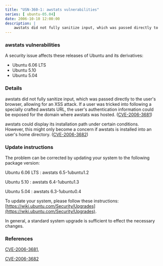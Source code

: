 ```yaml
---
title: "USN-360-1: awstats vulnerabilities"
series: [ ubuntu-05.04]
date: 2006-10-10 12:00:00
description: |
    awstats did not fully sanitize input, which was passed directly to the user&#39;s browser, allowing for an XSS attack.  If a user was tricked into following a specially crafted awstats URL, the user&#39;s authentication information could be exposed for the domain where awstats was hosted.  ([CVE-2006-3681](http://people.ubuntu.com/~ubuntu-security/cve/CVE-2006-3681))
--- 
```

 
### awstats vulnerabilities

A security issue affects these releases of Ubuntu and its derivatives:

* Ubuntu 6.06 LTS
* Ubuntu 5.10
* Ubuntu 5.04

### Details

awstats did not fully sanitize input, which was passed directly to the user&#39;s browser, allowing for an XSS attack. If a user was tricked into following a specially crafted awstats URL, the user&#39;s authentication information could be exposed for the domain where awstats was hosted. ([CVE-2006-3681](http://people.ubuntu.com/~ubuntu-security/cve/CVE-2006-3681))

awstats could display its installation path under certain conditions. However, this might only become a concern if awstats is installed into an user&#39;s home directory. ([CVE-2006-3682](http://people.ubuntu.com/~ubuntu-security/cve/CVE-2006-3682))

### Update instructions

The problem can be corrected by updating your system to the following package version:

Ubuntu 6.06 LTS
 : awstats <span>6.5-1ubuntu1.2</span>

Ubuntu 5.10
 : awstats <span>6.4-1ubuntu1.3</span>

Ubuntu 5.04
 : awstats <span>6.3-1ubuntu0.4</span>

To update your system, please follow these instructions: [https://wiki.ubuntu.com/Security/Upgrades](https://wiki.ubuntu.com/Security/Upgrades).

In general, a standard system upgrade is sufficient to effect the necessary changes.

### References

 [CVE-2006-3681](http://people.ubuntu.com/~ubuntu-security/cve/CVE-2006-3681), 

 [CVE-2006-3682](http://people.ubuntu.com/~ubuntu-security/cve/CVE-2006-3682)
 
